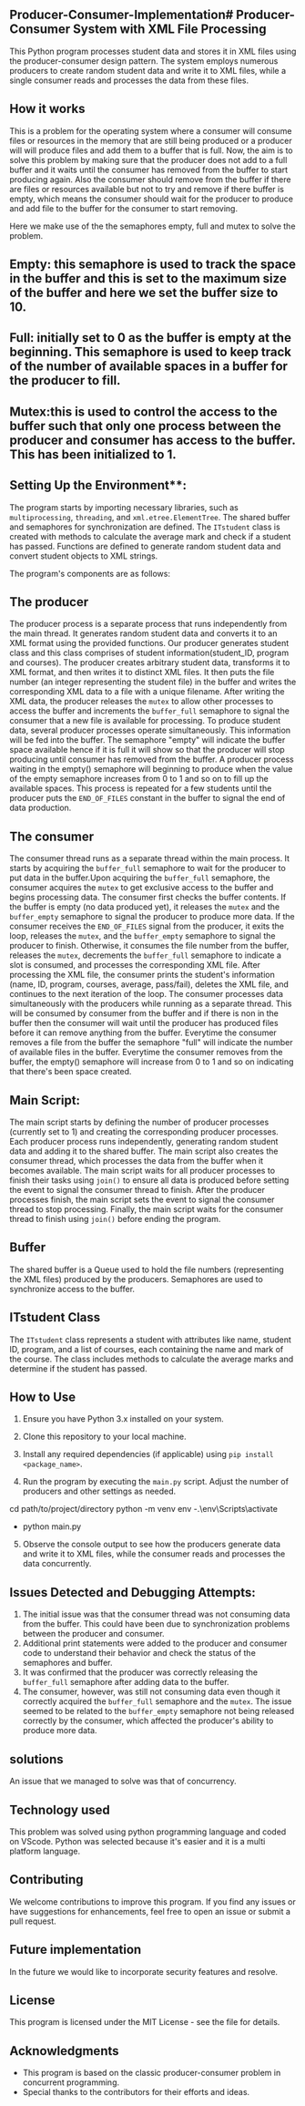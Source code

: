 
## Producer-Consumer-Implementation# Producer-Consumer System with XML File Processing
This Python program processes student data and stores it in XML files using the producer-consumer design pattern. The system employs numerous producers to create random student data and write it to XML files, while a single consumer reads and processes the data from these files.

## How it works 
This is a problem for the operating system where a consumer will consume files or resources in the memory that are still being produced or a producer will will produce files and add them to a buffer that is full. Now, the aim is to solve this problem by making sure that the producer does not add to a full buffer and it waits until the consumer has removed from the buffer to start producing again. Also the consumer should remove from the buffer if there are files or resources available but not to try and remove if there buffer is empty, which means the consumer should wait for the producer to produce and add file to the buffer for the consumer to start removing. 

Here we make use of the the semaphores empty, full and mutex to solve the problem.
## Empty: this semaphore is used to track the space in the buffer and this is set to the maximum size of the buffer and here we set the buffer size to 10.

## Full: initially set to 0 as the buffer is empty at the beginning. This semaphore is used to keep track of the number of available spaces in a buffer for the producer to fill.

## Mutex:this is used to control the access to the buffer such that only one process between the producer and consumer has access to the buffer. This has been initialized to 1. 

## Setting Up the Environment**:
The program starts by importing necessary libraries, such as `multiprocessing`, `threading`, and `xml.etree.ElementTree`. The shared buffer and semaphores for synchronization are defined. The `ITstudent` class is created with methods to calculate the average mark and check if a student has passed. Functions are defined to generate random student data and convert student objects to XML strings.

The program's components are as follows:

## The producer
The producer process is a separate process that runs independently from the main thread. It generates random student data and converts it to an XML format using the provided functions. Our producer generates student class and this class comprises of student information(student_ID, program and courses). The producer creates arbitrary student data, transforms it to XML format, and then writes it to distinct XML files. It then puts the file number (an integer representing the student file) in the buffer and writes the corresponding XML data to a file with a unique filename. After writing the XML data, the producer releases the `mutex` to allow other processes to access the buffer and increments the `buffer_full` semaphore to signal the consumer that a new file is available for processing. To produce student data, several producer processes operate simultaneously. This information will be fed into the buffer. The semaphore "empty" will indicate the buffer space available hence if it is full it will show so that the producer will stop producing until consumer has removed from the buffer. A producer process waiting in the empty() semaphore will beginning to produce when the value of the empty semaphore increases from 0 to 1 and so on to fill up the available spaces. This process is repeated for a few students until the producer puts the `END_OF_FILES` constant in the buffer to signal the end of data production.


## The consumer
The consumer thread runs as a separate thread within the main process. It starts by acquiring the `buffer_full` semaphore to wait for the producer to put data in the buffer.Upon acquiring the `buffer_full` semaphore, the consumer acquires the `mutex` to get exclusive access to the buffer and begins processing data. The consumer first checks the buffer contents. If the buffer is empty (no data produced yet), it releases the `mutex` and the `buffer_empty` semaphore to signal the producer to produce more data. If the consumer receives the `END_OF_FILES` signal from the producer, it exits the loop, releases the `mutex`, and the `buffer_empty` semaphore to signal the producer to finish. Otherwise, it consumes the file number from the buffer, releases the `mutex`, decrements the `buffer_full` semaphore to indicate a slot is consumed, and processes the corresponding XML file. After processing the XML file, the consumer prints the student's information (name, ID, program, courses, average, pass/fail), deletes the XML file, and continues to the next iteration of the loop.
The consumer processes data simultaneously with the producers while running as a separate thread. This will be consumed by consumer from the buffer and if there is non in the buffer then the consumer will wait until the producer has produced files before it can remove anything from the buffer. Everytime the consumer removes a file from the buffer the semaphore "full" will indicate the number of available files in the buffer. Everytime the consumer removes from the buffer, the empty() semaphore will increase from 0 to 1 and so on indicating that there's been space created.

## Main Script:
  The main script starts by defining the number of producer processes (currently set to 1) and creating the corresponding producer processes. Each producer process runs independently, generating random student data and adding it to the shared buffer. The main script also creates the consumer thread, which processes the data from the buffer when it becomes available. The main script waits for all producer processes to finish their tasks using `join()` to ensure all data is produced before setting the event to signal the consumer thread to finish. After the producer processes finish, the main script sets the event to signal the consumer thread to stop processing. Finally, the main script waits for the consumer thread to finish using `join()` before ending the program.

## Buffer
The shared buffer is a Queue used to hold the file numbers (representing the XML files) produced by the producers. Semaphores are used to synchronize access to the buffer.

## ITstudent Class
The `ITstudent` class represents a student with attributes like name, student ID, program, and a list of courses, each containing the name and mark of the course. The class includes methods to calculate the average marks and determine if the student has passed.

## How to Use

1. Ensure you have Python 3.x installed on your system.

2. Clone this repository to your local machine.

3. Install any required dependencies (if applicable) using `pip install <package_name>`.

4. Run the program by executing the `main.py` script. Adjust the number of producers and other settings as needed.

cd path/to/project/directory
python -m venv env
-.\env\Scripts\activate
- python main.py

5. Observe the console output to see how the producers generate data and write it to XML files, while the consumer reads and processes the data concurrently.

## Issues Detected and Debugging Attempts:
1. The initial issue was that the consumer thread was not consuming data from the buffer. This could have been due to synchronization problems between the producer and consumer.
2. Additional print statements were added to the producer and consumer code to understand their behavior and check the status of the semaphores and buffer.
3. It was confirmed that the producer was correctly releasing the `buffer_full` semaphore after adding data to the buffer.
4. The consumer, however, was still not consuming data even though it correctly acquired the `buffer_full` semaphore and the `mutex`. The issue seemed to be related to the `buffer_empty` semaphore not being released correctly by the consumer, which affected the producer's ability to produce more data.

## solutions
An issue that we managed to solve was that of concurrency.

## Technology used
This problem was solved using python programming language and coded on VScode. Python was selected because it's easier and it is a multi platform language.

## Contributing
We welcome contributions to improve this program. If you find any issues or have suggestions for enhancements, feel free to open an issue or submit a pull request.

## Future implementation
In the future we would like to incorporate security features and resolve. 

## License

This program is licensed under the MIT License - see the file for details.

## Acknowledgments

- This program is based on the classic producer-consumer problem in concurrent programming.
- Special thanks to the contributors for their efforts and ideas.
